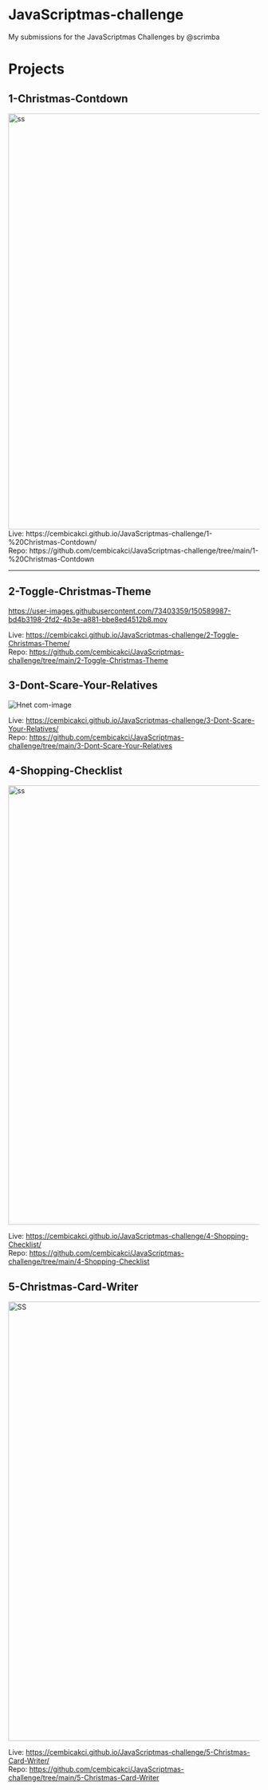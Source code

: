 # JavaScriptmas-challenge
My submissions for the JavaScriptmas Challenges by @scrimba

# Projects

## 1-Christmas-Contdown
<img width="833" alt="ss" src="https://user-images.githubusercontent.com/73403359/150405553-c282d144-2a73-4495-b64b-8e56da98e6ab.png">
Live: https://cembicakci.github.io/JavaScriptmas-challenge/1-%20Christmas-Contdown/ <br>
Repo: https://github.com/cembicakci/JavaScriptmas-challenge/tree/main/1-%20Christmas-Contdown

---

## 2-Toggle-Christmas-Theme

https://user-images.githubusercontent.com/73403359/150589987-bd4b3198-2fd2-4b3e-a881-bbe8ed4512b8.mov


Live: https://cembicakci.github.io/JavaScriptmas-challenge/2-Toggle-Christmas-Theme/ <br>
Repo: https://github.com/cembicakci/JavaScriptmas-challenge/tree/main/2-Toggle-Christmas-Theme

## 3-Dont-Scare-Your-Relatives

![Hnet com-image](https://user-images.githubusercontent.com/73403359/150696329-8059b25f-2789-4fa9-8f08-889ca4df4435.gif)


Live: https://cembicakci.github.io/JavaScriptmas-challenge/3-Dont-Scare-Your-Relatives/ <br>
Repo: https://github.com/cembicakci/JavaScriptmas-challenge/tree/main/3-Dont-Scare-Your-Relatives

## 4-Shopping-Checklist

<img width="880" alt="ss" src="https://user-images.githubusercontent.com/73403359/151048680-e30d23e3-45b5-4ba8-9e5e-7e5ae60453fa.png">

Live: https://cembicakci.github.io/JavaScriptmas-challenge/4-Shopping-Checklist/ <br>
Repo: https://github.com/cembicakci/JavaScriptmas-challenge/tree/main/4-Shopping-Checklist


## 5-Christmas-Card-Writer

<img width="880" alt="SS" src="https://user-images.githubusercontent.com/73403359/151208269-96de5bed-f603-41ed-9888-bfed137ed60e.png">

Live: https://cembicakci.github.io/JavaScriptmas-challenge/5-Christmas-Card-Writer/ <br>
Repo: https://github.com/cembicakci/JavaScriptmas-challenge/tree/main/5-Christmas-Card-Writer

